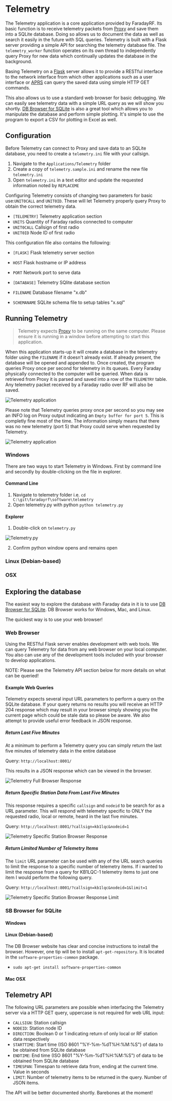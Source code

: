 # Telemetry
The Telemetry application is a core application provided by FaradayRF. Its basic function is to receive telemetry packets from [Proxy](../../Proxy) and save them into a SQLite database. Doing so allows us to document the data as well as search it easily in the future with SQL queries. Telemetry is built with a Flask server providing a simple API for searching the telemetry database file. The `telemetry_worker` function operates on its own thread to independently query Proxy for new data which continually updates the database in the background.

Basing Telemetry on a [Flask](http://flask.pocoo.org/) server allows it to provide a RESTful interface to the network interface from which other applications such as a user interface or [APRS](../aprs) can query the saved data using simple HTTP GET commands.

This also allows us to use a standard web browser for basic debugging. We can easily see telemetry data with a simple URL query as we will show you shortly. [DB Browser for SQLite](http://sqlitebrowser.org/) is also a great tool which allows you to manipulate the database and perform simple plotting. It's simple to use the program to export a CSV for plotting in Excel as well.

## Configuration
 
Before Telemetry can connect to Proxy and save data to an SQLite database, you need to create a `telemetry.ini` file with your callsign.
 
 1. Navigate to the `Applications/Telemetry` folder
 2. Create a copy of `telemetry.sample.ini` and rename the new file `telemetry.ini`
 3. Open `telemetry.ini` in a text editor and update the requested information noted by `REPLACEME`
 
Configuring Telemetry consists of changing two parameters for basic use:`UNIT0CALL` and `UNIT0ID`. These will let Telemetry properly query Proxy to obtain the correct telemetry data. 
 
* `[TELEMETRY]` Telemetry application section
 * `UNITS` Quantity of Faraday radios connected to computer
 * `UNIT0CALL` Callsign of first radio
 * `UNIT0ID` Node ID of first radio

This configuration file also contains the following:

* `[FLASK]` Flask telemetry server section
 * `HOST` Flask hostname or IP address
 * `PORT` Network port to serve data

* `[DATABASE]` Telemetry SQlite database section
 * `FILENAME` Database filename "x.db"
 * `SCHEMANAME` SQLite schema file to setup tables "x.sql"

## Running Telemetry

> Telemetry expects [Proxy](../Proxy) to be running on the same computer. Please ensure it is running in a window before attempting to start this application.

When this application starts-up it will create a database in the telemetry folder using the `FILENAME` if it doesn't already exist. If already present, the database will be opened and appended to. Once created, the program queries Proxy once per second for telemetry in its queues. Every Faraday physically connected to the computer will be queried. When data is retrieved from Proxy it is parsed and saved into a row of the `TELEMETRY` table. Any telemetry packet received by a Faraday radio over RF will also be saved.

![Telemetry application](images/telemetryoutput.png)

Please note that Telemetry queries proxy once per second so you may see an INFO log on Proxy output indicating an `Empty buffer for port 5`. This is completly fine most of the time. The information simply means that there was no new telemetry (port 5) that Proxy could serve when requested by Telemetry.

![Telemetry application](images/telemetryproxyoutput.png)

### Windows

There are two ways to start Telemetry in Windows. First by command line and secondly by double-clicking on the file in explorer.

#### Command Line
1. Navigate to telemetry folder i.e. `cd C:\git\faradayrf\software\telemetry`
2. Open telemetry.py with python `python telemetry.py`

#### Explorer
1. Double-click on `telemetry.py`

![Telemetry.py](images/telemetrypy.png)

2. Confirm python window opens and remains open

### Linux (Debian-based)
### OSX

## Exploring the database

The easiest way to explore the database with Faraday data in it is to use [DB Browser for SQLite](http://sqlitebrowser.org/). DB Browser works for Windows, Mac, and Linux.

The quickest way is to use your web browser!

### Web Browser

Using the RESTful Flask server enables development with web tools. We can query Telemetry for data from any web browser on your local computer. You also can use any of the development tools included with your browser to develop applications.

NOTE: Please see the Telemetry API section below for more details on what can be queried!
        
#### Example Web Queries

Telemetry expects several input URL parameters to perform a query on the SQLite database. If your query returns no results you will receive an HTTP 204 response which may result in your browser simply showing you the current page which could be stale data so please be aware. We also attempt to provide useful error feedback in JSON response.

##### Return Last Five Minutes
At a minimum to perform a Telemetry query you can simply return the last five minutes of telemetry data in the entire database

Query: `http://localhost:8001/`

This results in a JSON response which can be viewed in the browser.

![Telemetry Full Browser Response](images/WebBrowser_FullOutput.exe.png)

##### Return Specific Station Data From Last Five Minutes
This response requires a specific `callsign` and `nodeid` to be search for as a URL parameter. This will respond with telemetry specific to ONLY the requested radio, local or remote, heard in the last five minutes.

Query: `http://localhost:8001/?callsign=kb1lqc&nodeid=1`

![Telemetry Specific Station Browser Response](images/BrowserTelemetry_SpecificStation.png)

##### Return Limited Number of Telemetry Items
The `limit` URL parameter can be used with any of the URL search queries to limit the response to a specific number of telemetry items. If i wanted to limit the response from a query for KB1LQC-1 telemetry items to just one item I would perform the following query.

Query: `http://localhost:8001/?callsign=kb1lqc&nodeid=1&limit=1`

![Telemetry Specific Station Browser Response Limit](images/BrowserTelemetry_Limit.png)

### SB Browser for SQLite
#### Windows

#### Linux (Debian-based)
The DB Browser website has clear and concise instructions to install the browser. However, one tip will be to install `apt-get-repository`. It is located in the `software-properties-common` package.

 * `sudo apt-get install software-properties-common`

#### Mac OSX

## Telemetry API

The following URL parameters are possible when interfacing the Telemetry server via a HTTP GET query, uppercase is not required for web URL input:

 * `CALLSIGN`: Station callsign
 * `NODEID`: Station node ID
 * `DIRECTION`: Boolean 0 or 1 indicating return of only local or RF station data respectively
 * `STARTTIME`: Start time (ISO 8601 "%Y-%m-%dT%H:%M:%S") of data to be obtained from SQLite database
 * `ENDTIME`: End time (ISO 8601 "%Y-%m-%dT%H:%M:%S") of data to be obtained from SQLite database
 * `TIMESPAN`: Timespan to retrieve data from, ending at the current time. Value in seconds
 * `LIMIT`: Number of telemetry items to be returned in the query. Number of JSON items.
        
The API will be better documented shortly. Barebones at the moment!
